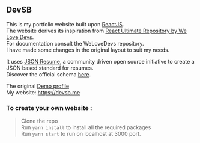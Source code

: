 ## DevSB
This is my portfolio website built upon [ReactJS](https://reactjs.org/).\
The website derives its inspiration from 
[React Ultimate Repository by We Love Devs](https://github.com/welovedevs/react-ultimate-resume).\
For documentation consult the WeLoveDevs repository.\
I have made some changes in the original layout to suit my needs. 

It uses [JSON Resume](https://github.com/jsonresume), a community driven open source initiative to create a 
JSON based standard for resumes.\
Discover the official schema [here](https://jsonresume.org/schema/).  

The original [Demo profile ](https://vincent-cotro.welovedevs.com/)\
My website: https://devsb.me

### To create your own website :
> Clone the repo\
> Run `yarn install` to install all the required packages\
> Run `yarn start` to run on localhost at 3000 port.

